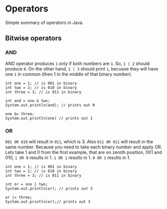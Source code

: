 # Operators

Simple summary of operators in Java.

## Bitwise operators

### AND 

AND operator produces `1` only if both numbers are `1`. So, `1 | 2` should produce `0`. On the other hand, `1 | 3` should print `1`, becuase they will have one `1` in common \(then 1 in the middle of that binary number\). 

```
int one = 1; // is 001 in binary
int two = 2; // is 010 in binary
int three = 3; // is 011 in binary

int and = one & two;
System.out.println(and); // prints out 0

one &= three;
System.out.println(one) // prints out 1
```

### OR

`001 OR 010` will result in `011`, which is 3. Also `011 OR 011` will result in the same number. Because you need to take each binary number and apply OR. Lets take 1 and 0 from the first example, that are on zeroth position, 001 and 010, `1 OR 0` results in 1. `1 OR 1` results in 1. `0 OR 1` results in 1.

```
int one = 1; // is 001 in binary
int two = 2; // is 010 in binary
int three = 3; // is 011 in binary

int or = one | two; 
System.out.println(or); // prints out 3

or |= three;
System.out.println(or);// prints out 3
```



